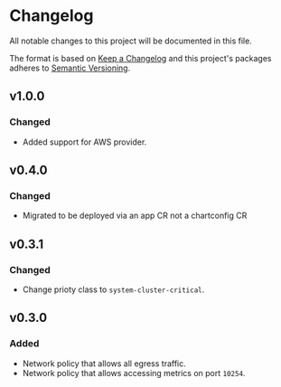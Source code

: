 # Changelog

All notable changes to this project will be documented in this file.

The format is based on [Keep a Changelog](http://keepachangelog.com/en/1.0.0/)
and this project's packages adheres to [Semantic Versioning](http://semver.org/spec/v2.0.0.html).

## v1.0.0

### Changed

- Added support for AWS provider.

## v0.4.0

### Changed

- Migrated to be deployed via an app CR not a chartconfig CR

## v0.3.1

### Changed

- Change prioty class to `system-cluster-critical`.


## v0.3.0

### Added

- Network policy that allows all egress traffic.
- Network policy that allows accessing metrics on port `10254`.


